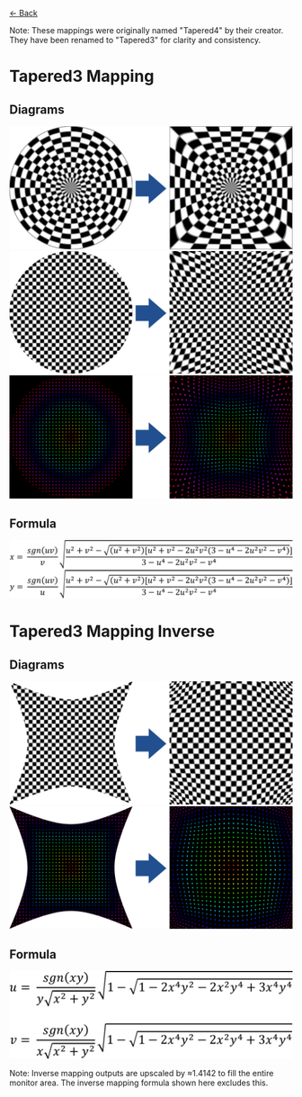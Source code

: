 [<- Back](../mappings_index.md)

Note: These mappings were originally named "Tapered4" by their creator. They have been renamed to "Tapered3" for clarity and consistency.

# Tapered3 Mapping

## Diagrams
![](./images/mappings/square_tapered3_mapping_circle_grid_thick_checkerboard.png)
![](./images/mappings/square_tapered3_mapping_square_grid_thick_checkerboard.png)
![](./images/mappings/square_tapered3_mapping_dot_grid_circle_rgb_gradient_circle.png)

## Formula
![](./images/formulas/tapered3_mapping_formula.png)




# Tapered3 Mapping Inverse

## Diagrams
![](./images/mappings/circle_tapered3_mapping_square_grid_circle_thick_checkerboard.png)
![](./images/mappings/circle_tapered3_mapping_dot_grid_square_rgb_gradient.png)

## Formula
![](./images/formulas/tapered3_mapping_inverse_formula.png)

Note: Inverse mapping outputs are upscaled by ≈1.4142 to fill the entire monitor area. The inverse mapping formula shown here excludes this.